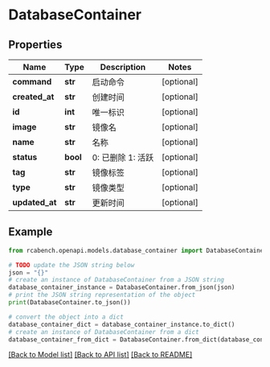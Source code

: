 # DatabaseContainer


## Properties

Name | Type | Description | Notes
------------ | ------------- | ------------- | -------------
**command** | **str** | 启动命令 | [optional] 
**created_at** | **str** | 创建时间 | [optional] 
**id** | **int** | 唯一标识 | [optional] 
**image** | **str** | 镜像名 | [optional] 
**name** | **str** | 名称 | [optional] 
**status** | **bool** | 0: 已删除 1: 活跃 | [optional] 
**tag** | **str** | 镜像标签 | [optional] 
**type** | **str** | 镜像类型 | [optional] 
**updated_at** | **str** | 更新时间 | [optional] 

## Example

```python
from rcabench.openapi.models.database_container import DatabaseContainer

# TODO update the JSON string below
json = "{}"
# create an instance of DatabaseContainer from a JSON string
database_container_instance = DatabaseContainer.from_json(json)
# print the JSON string representation of the object
print(DatabaseContainer.to_json())

# convert the object into a dict
database_container_dict = database_container_instance.to_dict()
# create an instance of DatabaseContainer from a dict
database_container_from_dict = DatabaseContainer.from_dict(database_container_dict)
```
[[Back to Model list]](../README.md#documentation-for-models) [[Back to API list]](../README.md#documentation-for-api-endpoints) [[Back to README]](../README.md)


